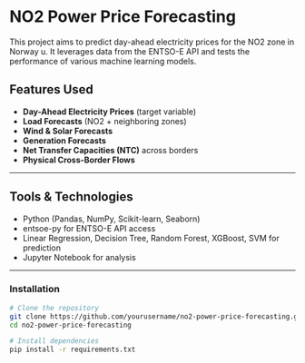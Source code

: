 # NO2 Power Price Forecasting

This project aims to predict day-ahead electricity prices for the NO2 zone in Norway u. It leverages data from the ENTSO-E API and tests the performance of various machine learning models. 

## Features Used

- **Day-Ahead Electricity Prices** (target variable)
- **Load Forecasts** (NO2 + neighboring zones)
- **Wind & Solar Forecasts**
- **Generation Forecasts**
- **Net Transfer Capacities (NTC)** across borders
- **Physical Cross-Border Flows**

---

## Tools & Technologies

- Python (Pandas, NumPy, Scikit-learn, Seaborn)
- entsoe-py for ENTSO-E API access
- Linear Regression, Decision Tree, Random Forest, XGBoost, SVM for prediction
- Jupyter Notebook for analysis

---


### Installation

```bash
# Clone the repository
git clone https://github.com/yourusername/no2-power-price-forecasting.git
cd no2-power-price-forecasting

# Install dependencies
pip install -r requirements.txt

